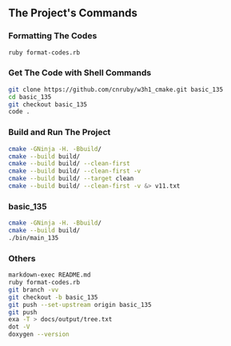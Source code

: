 ## The Project's Commands



### Formatting The Codes
```bash
ruby format-codes.rb
```



### Get The Code with Shell Commands
```bash
git clone https://github.com/cnruby/w3h1_cmake.git basic_135
cd basic_135
git checkout basic_135
code .
```



### Build and Run The Project
```bash
cmake -GNinja -H. -Bbuild/
cmake --build build/
cmake --build build/ --clean-first
cmake --build build/ --clean-first -v
cmake --build build/ --target clean
cmake --build build/ --clean-first -v &> v11.txt
```



### basic_135
```bash
cmake -GNinja -H. -Bbuild/
cmake --build build/
./bin/main_135
```


### Others 
```bash
markdown-exec README.md
ruby format-codes.rb
git branch -vv
git checkout -b basic_135
git push --set-upstream origin basic_135
git push
exa -T > docs/output/tree.txt
dot -V
doxygen --version
```